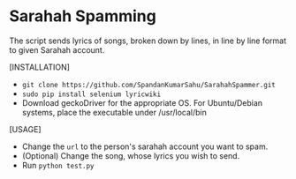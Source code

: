 # Sarahah Spamming

The script sends lyrics of songs, broken down by lines, in line by line format to given Sarahah account.

[INSTALLATION]

* `git clone https://github.com/SpandanKumarSahu/SarahahSpammer.git`
* `sudo pip install selenium lyricwiki`
* Download geckoDriver for the appropriate OS. For Ubuntu/Debian systems, place the executable under /usr/local/bin

[USAGE]
* Change the `url` to the person's sarahah account you want to spam.
* (Optional) Change the song, whose lyrics you wish to send.
* Run `python test.py`
